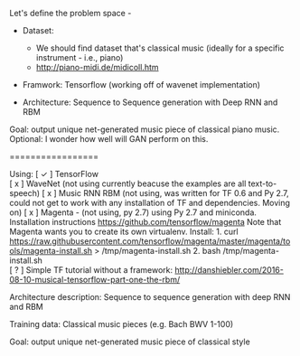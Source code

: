 

Let's define the problem space - 
   * Dataset: 
     * We should find dataset that's classical music (ideally for a specific instrument - i.e., piano)
     * http://piano-midi.de/midicoll.htm
   
   * Framwork: Tensorflow (working off of wavenet implementation)
   * Architecture: Sequence to Sequence generation with Deep RNN and RBM
   
Goal: output unique net-generated music piece of classical piano music.
Optional: I wonder how well will GAN perform on this.


=================



Using:
	[ ✓ ] TensorFlow	
	[ x ] WaveNet (not using currently beacuse the examples are all text-to-speech)
	[ x ] Music RNN RBM (not using, was written for TF 0.6 and Py 2.7, could not get to work with any installation of TF and dependencies. Moving on)
	[ x ] Magenta - (not using, py 2.7) using Py 2.7 and miniconda. Installation instructions https://github.com/tensorflow/magenta
		Note that Magenta wants you to create its own virtualenv. Install:
			1. curl https://raw.githubusercontent.com/tensorflow/magenta/master/magenta/tools/magenta-install.sh > /tmp/magenta-install.sh
			2. bash /tmp/magenta-install.sh		
	[ ? ] Simple TF tutorial without a framework: http://danshiebler.com/2016-08-10-musical-tensorflow-part-one-the-rbm/ 

Architecture description: Sequence to sequence generation with deep RNN and RBM

Training data: Classical music pieces (e.g. Bach BWV 1-100)

Goal: output unique net-generated music piece of classical style


